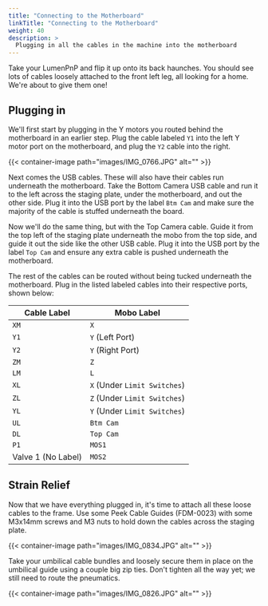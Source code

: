 ```yaml
---
title: "Connecting to the Motherboard"
linkTitle: "Connecting to the Motherboard"
weight: 40
description: >
  Plugging in all the cables in the machine into the motherboard 
---
```


Take your LumenPnP and flip it up onto its back haunches. You should see lots of cables loosely attached to the front left leg, all looking for a home. We're about to give them one!

## Plugging in
We'll first start by plugging in the Y motors you routed behind the motherboard in an earlier step. Plug the cable labeled `Y1` into the left Y motor port on the motherboard, and plug the `Y2` cable into the right.

{{< container-image path="images/IMG_0766.JPG" alt="" >}}

Next comes the USB cables. These will also have their cables run underneath the motherboard. Take the Bottom Camera USB cable and run it to the left across the staging plate, under the motherboard, and out the other side. Plug it into the USB port by the label `Btm Cam` and make sure the majority of the cable is stuffed underneath the board.

Now we'll do the same thing, but with the Top Camera cable. Guide it from the top left of the staging plate underneath the mobo from the top side, and guide it out the side like the other USB cable. Plug it into the USB port by the label `Top Cam` and ensure any extra cable is pushed underneath the motherboard.


The rest of the cables can be routed without being tucked underneath the motherboard. Plug in the listed labeled cables into their respective ports, shown below:

| Cable Label        | Mobo Label                    |
| ------------------ | ----------------------------- |
| `XM`               | `X`                           |
| `Y1`               | `Y` (Left Port)               |
| `Y2`               | `Y` (Right Port)              | 
| `ZM`               | `Z`                           |
| `LM`               | `L`                           |
| `XL`               | `X`  (Under `Limit Switches`) |
| `ZL`               | `Z`  (Under `Limit Switches`) |
| `YL`               | `Y`  (Under `Limit Switches`) |
| `UL`               | `Btm Cam`                     |
| `DL`               | `Top Cam`                     |
| `P1`               | `MOS1`                        |
| Valve 1 (No Label) | `MOS2`                        |

## Strain Relief

Now that we have everything plugged in, it's time to attach all these loose cables to the frame. Use some Peek Cable Guides (FDM-0023) with some M3x14mm screws and M3 nuts to hold down the cables across the staging plate. 

{{< container-image path="images/IMG_0834.JPG" alt="" >}}

Take your umbilical cable bundles and loosely secure them in place on the umbilical guide using a couple big zip ties. Don't tighten all the way yet; we still need to route the pneumatics.

{{< container-image path="images/IMG_0826.JPG" alt="" >}}
